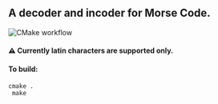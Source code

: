 ## A decoder and incoder for Morse Code.
![CMake workflow](https://github.com/apetrai/MorseCode_translator/actions/workflows/cmake.yml/badge.svg)
#### :warning:  Currently latin characters are supported only.
#### To build: 
<code>cmake . </code> <br>
<code> make </code> <br>
